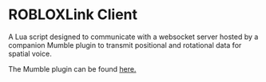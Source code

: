 # ROBLOXLink Client
A Lua script designed to communicate with a websocket server hosted by a companion Mumble plugin to transmit positional and rotational data for spatial voice.

The Mumble plugin can be found [here.](https://github.com/checkraisefold/ROBLOXLink-Plugin/)
